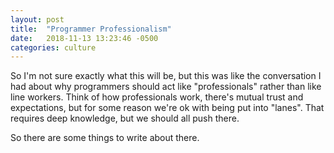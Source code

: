```yaml
---
layout: post
title:  "Programmer Professionalism"
date:   2018-11-13 13:23:46 -0500
categories: culture
---
```

So I'm not sure exactly what this will be, but this was like the conversation
I had about why programmers should act like "professionals" rather than like
line workers.  Think of how professionals work, there's mutual trust and
expectations, but for some reason we're ok with being put into "lanes".  That
requires deep knowledge, but we should all push there.

So there are some things to write about there.
